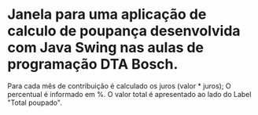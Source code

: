 # Janela para uma aplicação de calculo de poupança desenvolvida com Java Swing nas aulas de programação DTA Bosch.

Para cada mês de contribuição é calculado os juros (valor * juros);
O percentual é informado em %.
O valor total é apresentado ao lado do Label "Total poupado".
